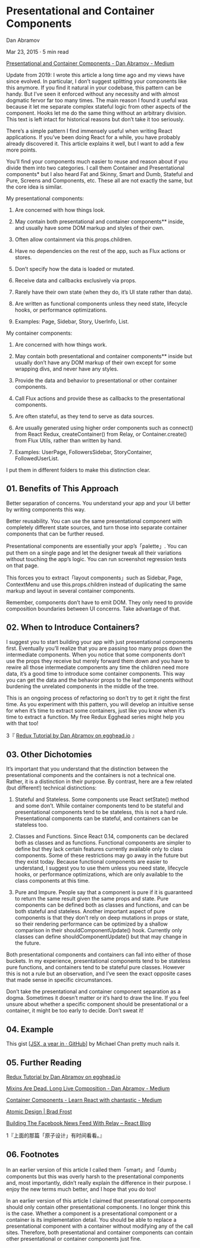# Presentational and Container Components

Dan Abramov

Mar 23, 2015 · 5 min read

[Presentational and Container Components - Dan Abramov - Medium](https://medium.com/@dan_abramov/smart-and-dumb-components-7ca2f9a7c7d0)

Update from 2019: I wrote this article a long time ago and my views have since evolved. In particular, I don’t suggest splitting your components like this anymore. If you find it natural in your codebase, this pattern can be handy. But I’ve seen it enforced without any necessity and with almost dogmatic fervor far too many times. The main reason I found it useful was because it let me separate complex stateful logic from other aspects of the component. Hooks let me do the same thing without an arbitrary division. This text is left intact for historical reasons but don’t take it too seriously.

There’s a simple pattern I find immensely useful when writing React applications. If you’ve been doing React for a while, you have probably already discovered it. This article explains it well, but I want to add a few more points.

You’ll find your components much easier to reuse and reason about if you divide them into two categories. I call them Container and Presentational components* but I also heard Fat and Skinny, Smart and Dumb, Stateful and Pure, Screens and Components, etc. These all are not exactly the same, but the core idea is similar.

My presentational components:

1. Are concerned with how things look.

2. May contain both presentational and container components** inside, and usually have some DOM markup and styles of their own.

3. Often allow containment via this.props.children.

4. Have no dependencies on the rest of the app, such as Flux actions or stores.

5. Don’t specify how the data is loaded or mutated.

6. Receive data and callbacks exclusively via props.

7. Rarely have their own state (when they do, it’s UI state rather than data).

8. Are written as functional components unless they need state, lifecycle hooks, or performance optimizations.

9. Examples: Page, Sidebar, Story, UserInfo, List.

My container components:

1. Are concerned with how things work.

2. May contain both presentational and container components** inside but usually don’t have any DOM markup of their own except for some wrapping divs, and never have any styles.

3. Provide the data and behavior to presentational or other container components.

4. Call Flux actions and provide these as callbacks to the presentational components.

5. Are often stateful, as they tend to serve as data sources.

6. Are usually generated using higher order components such as connect() from React Redux, createContainer() from Relay, or Container.create() from Flux Utils, rather than written by hand.

7. Examples: UserPage, FollowersSidebar, StoryContainer, FollowedUserList.

I put them in different folders to make this distinction clear.

## 01. Benefits of This Approach

Better separation of concerns. You understand your app and your UI better by writing components this way.

Better reusability. You can use the same presentational component with completely different state sources, and turn those into separate container components that can be further reused.

Presentational components are essentially your app’s「palette」. You can put them on a single page and let the designer tweak all their variations without touching the app’s logic. You can run screenshot regression tests on that page.

This forces you to extract「layout components」such as Sidebar, Page, ContextMenu and use this.props.children instead of duplicating the same markup and layout in several container components.

Remember, components don’t have to emit DOM. They only need to provide composition boundaries between UI concerns. Take advantage of that.

## 02. When to Introduce Containers?

I suggest you to start building your app with just presentational components first. Eventually you’ll realize that you are passing too many props down the intermediate components. When you notice that some components don’t use the props they receive but merely forward them down and you have to rewire all those intermediate components any time the children need more data, it’s a good time to introduce some container components. This way you can get the data and the behavior props to the leaf components without burdening the unrelated components in the middle of the tree.

This is an ongoing process of refactoring so don’t try to get it right the first time. As you experiment with this pattern, you will develop an intuitive sense for when it’s time to extract some containers, just like you know when it’s time to extract a function. My free Redux Egghead series might help you with that too!

3『 [Redux Tutorial by Dan Abramov on egghead.io](https://egghead.io/courses/getting-started-with-redux) 』

## 03. Other Dichotomies

It’s important that you understand that the distinction between the presentational components and the containers is not a technical one. Rather, it is a distinction in their purpose. By contrast, here are a few related (but different!) technical distinctions:

1. Stateful and Stateless. Some components use React setState() method and some don’t. While container components tend to be stateful and presentational components tend to be stateless, this is not a hard rule. Presentational components can be stateful, and containers can be stateless too.

2. Classes and Functions. Since React 0.14, components can be declared both as classes and as functions. Functional components are simpler to define but they lack certain features currently available only to class components. Some of these restrictions may go away in the future but they exist today. Because functional components are easier to understand, I suggest you to use them unless you need state, lifecycle hooks, or performance optimizations, which are only available to the class components at this time.

3. Pure and Impure. People say that a component is pure if it is guaranteed to return the same result given the same props and state. Pure components can be defined both as classes and functions, and can be both stateful and stateless. Another important aspect of pure components is that they don’t rely on deep mutations in props or state, so their rendering performance can be optimized by a shallow comparison in their shouldComponentUpdate() hook. Currently only classes can define shouldComponentUpdate() but that may change in the future.

Both presentational components and containers can fall into either of those buckets. In my experience, presentational components tend to be stateless pure functions, and containers tend to be stateful pure classes. However this is not a rule but an observation, and I’ve seen the exact opposite cases that made sense in specific circumstances.

Don’t take the presentational and container component separation as a dogma. Sometimes it doesn’t matter or it’s hard to draw the line. If you feel unsure about whether a specific component should be presentational or a container, it might be too early to decide. Don’t sweat it!

## 04. Example

This gist [[JSX, a year in · GitHub](https://gist.github.com/chantastic/fc9e3853464dffdb1e3c)] by Michael Chan pretty much nails it.

## 05. Further Reading

[Redux Tutorial by Dan Abramov on egghead.io](https://egghead.io/courses/getting-started-with-redux)

[Mixins Are Dead. Long Live Composition - Dan Abramov - Medium](https://medium.com/@dan_abramov/mixins-are-dead-long-live-higher-order-components-94a0d2f9e750)

[Container Components - Learn React with chantastic - Medium](https://medium.com/@learnreact/container-components-c0e67432e005)

[Atomic Design | Brad Frost](https://bradfrost.com/blog/post/atomic-web-design/)

[Building The Facebook News Feed With Relay – React Blog](https://reactjs.org/blog/2015/03/19/building-the-facebook-news-feed-with-relay.html)

1『上面的那篇「原子设计」有时间看看。』

## 06. Footnotes

In an earlier version of this article I called them「smart」and「dumb」components but this was overly harsh to the presentational components and, most importantly, didn’t really explain the difference in their purpose. I enjoy the new terms much better, and I hope that you do too!

In an earlier version of this article I claimed that presentational components should only contain other presentational components. I no longer think this is the case. Whether a component is a presentational component or a container is its implementation detail. You should be able to replace a presentational component with a container without modifying any of the call sites. Therefore, both presentational and container components can contain other presentational or container components just fine.